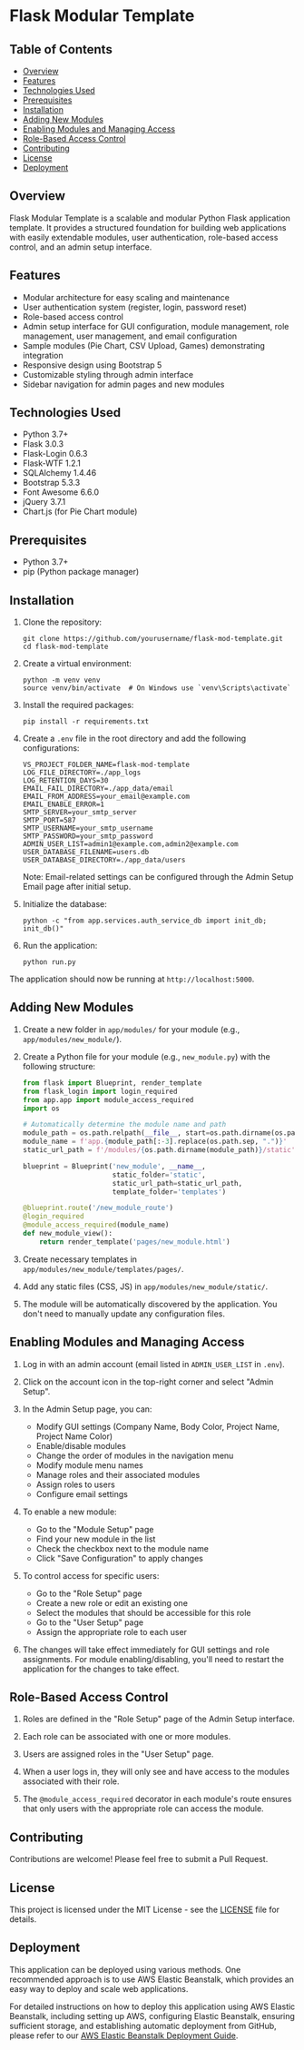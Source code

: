 # Flask Modular Template

## Table of Contents
- [Overview](#overview)
- [Features](#features)
- [Technologies Used](#technologies-used)
- [Prerequisites](#prerequisites)
- [Installation](#installation)
- [Adding New Modules](#adding-new-modules)
- [Enabling Modules and Managing Access](#enabling-modules-and-managing-access)
- [Role-Based Access Control](#role-based-access-control)
- [Contributing](#contributing)
- [License](#license)
- [Deployment](#deployment)

## Overview

Flask Modular Template is a scalable and modular Python Flask application template. It provides a structured foundation for building web applications with easily extendable modules, user authentication, role-based access control, and an admin setup interface.

## Features

- Modular architecture for easy scaling and maintenance
- User authentication system (register, login, password reset)
- Role-based access control
- Admin setup interface for GUI configuration, module management, role management, user management, and email configuration
- Sample modules (Pie Chart, CSV Upload, Games) demonstrating integration
- Responsive design using Bootstrap 5
- Customizable styling through admin interface
- Sidebar navigation for admin pages and new modules

## Technologies Used

- Python 3.7+
- Flask 3.0.3
- Flask-Login 0.6.3
- Flask-WTF 1.2.1
- SQLAlchemy 1.4.46
- Bootstrap 5.3.3
- Font Awesome 6.6.0
- jQuery 3.7.1
- Chart.js (for Pie Chart module)

## Prerequisites

- Python 3.7+
- pip (Python package manager)

## Installation

1. Clone the repository:
   ```
   git clone https://github.com/yourusername/flask-mod-template.git
   cd flask-mod-template
   ```

2. Create a virtual environment:
   ```
   python -m venv venv
   source venv/bin/activate  # On Windows use `venv\Scripts\activate`
   ```

3. Install the required packages:
   ```
   pip install -r requirements.txt
   ```

4. Create a `.env` file in the root directory and add the following configurations:
   ```
   VS_PROJECT_FOLDER_NAME=flask-mod-template
   LOG_FILE_DIRECTORY=./app_logs
   LOG_RETENTION_DAYS=30
   EMAIL_FAIL_DIRECTORY=./app_data/email
   EMAIL_FROM_ADDRESS=your_email@example.com
   EMAIL_ENABLE_ERROR=1
   SMTP_SERVER=your_smtp_server
   SMTP_PORT=587
   SMTP_USERNAME=your_smtp_username
   SMTP_PASSWORD=your_smtp_password
   ADMIN_USER_LIST=admin1@example.com,admin2@example.com
   USER_DATABASE_FILENAME=users.db
   USER_DATABASE_DIRECTORY=./app_data/users
   ```

   Note: Email-related settings can be configured through the Admin Setup Email page after initial setup.

5. Initialize the database:
   ```
   python -c "from app.services.auth_service_db import init_db; init_db()"
   ```

6. Run the application:
   ```
   python run.py
   ```

The application should now be running at `http://localhost:5000`.

## Adding New Modules

1. Create a new folder in `app/modules/` for your module (e.g., `app/modules/new_module/`).

2. Create a Python file for your module (e.g., `new_module.py`) with the following structure:

   ```python
   from flask import Blueprint, render_template
   from flask_login import login_required
   from app.app import module_access_required
   import os

   # Automatically determine the module name and path
   module_path = os.path.relpath(__file__, start=os.path.dirname(os.path.dirname(os.path.dirname(__file__))))
   module_name = f'app.{module_path[:-3].replace(os.path.sep, ".")}'
   static_url_path = f'/modules/{os.path.dirname(module_path)}/static'

   blueprint = Blueprint('new_module', __name__, 
                         static_folder='static', 
                         static_url_path=static_url_path,
                         template_folder='templates')

   @blueprint.route('/new_module_route')
   @login_required
   @module_access_required(module_name)
   def new_module_view():
       return render_template('pages/new_module.html')
   ```

3. Create necessary templates in `app/modules/new_module/templates/pages/`.

4. Add any static files (CSS, JS) in `app/modules/new_module/static/`.

5. The module will be automatically discovered by the application. You don't need to manually update any configuration files.

## Enabling Modules and Managing Access

1. Log in with an admin account (email listed in `ADMIN_USER_LIST` in `.env`).

2. Click on the account icon in the top-right corner and select "Admin Setup".

3. In the Admin Setup page, you can:
   - Modify GUI settings (Company Name, Body Color, Project Name, Project Name Color)
   - Enable/disable modules
   - Change the order of modules in the navigation menu
   - Modify module menu names
   - Manage roles and their associated modules
   - Assign roles to users
   - Configure email settings

4. To enable a new module:
   - Go to the "Module Setup" page
   - Find your new module in the list
   - Check the checkbox next to the module name
   - Click "Save Configuration" to apply changes

5. To control access for specific users:
   - Go to the "Role Setup" page
   - Create a new role or edit an existing one
   - Select the modules that should be accessible for this role
   - Go to the "User Setup" page
   - Assign the appropriate role to each user

6. The changes will take effect immediately for GUI settings and role assignments. For module enabling/disabling, you'll need to restart the application for the changes to take effect.

## Role-Based Access Control

1. Roles are defined in the "Role Setup" page of the Admin Setup interface.

2. Each role can be associated with one or more modules.

3. Users are assigned roles in the "User Setup" page.

4. When a user logs in, they will only see and have access to the modules associated with their role.

5. The `@module_access_required` decorator in each module's route ensures that only users with the appropriate role can access the module.

## Contributing

Contributions are welcome! Please feel free to submit a Pull Request.

## License

This project is licensed under the MIT License - see the [LICENSE](LICENSE) file for details.

## Deployment

This application can be deployed using various methods. One recommended approach is to use AWS Elastic Beanstalk, which provides an easy way to deploy and scale web applications.

For detailed instructions on how to deploy this application using AWS Elastic Beanstalk, including setting up AWS, configuring Elastic Beanstalk, ensuring sufficient storage, and establishing automatic deployment from GitHub, please refer to our [AWS Elastic Beanstalk Deployment Guide](Deploy_AWS_Elastic_Beanstalk.md).